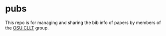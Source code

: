 # pubs
This repo is for managing and sharing the bib info of papers by members of the [OSU CLLT](https://u.osu.edu/cllt/) group.
